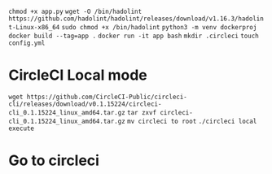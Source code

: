 `chmod +x app.py`
`wget -O /bin/hadolint https://github.com/hadolint/hadolint/releases/download/v1.16.3/hadolint-Linux-x86_64`
`sudo chmod +x /bin/hadolint`
`python3 -m venv dockerproj`
`docker build --tag=app .`
`docker run -it app bash`
`mkdir .circleci`
`touch config.yml`

# CircleCI Local mode
`wget https://github.com/CircleCI-Public/circleci-cli/releases/download/v0.1.15224/circleci-cli_0.1.15224_linux_amd64.tar.gz`
`tar zxvf circleci-cli_0.1.15224_linux_amd64.tar.gz`
`mv circleci to root`
`./circleci local execute`

# Go to circleci